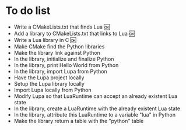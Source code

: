 # To do list

* Write a CMakeLists.txt that finds Lua :ok:
* Add a library to CMakeLists.txt that links to Lua :ok:
* Write a Lua library in C :ok:
* Make CMake find the Python libraries
* Make the library link against Python
* In the library, initialize and finalize Python
* In the library, print Hello World from Python
* In the library, import Lupa from Python
* Have the Lupa project locally
* Setup the Lupa library locally
* Import Lupa locally from Python
* Modify Lupa so that LuaRuntime can accept an already existent Lua state
* In the library, create a LuaRuntime with the already existent Lua state
* In the library, attribute this LuaRuntime to a variable "lua" in Python
* Make the library return a table with the "python" table

